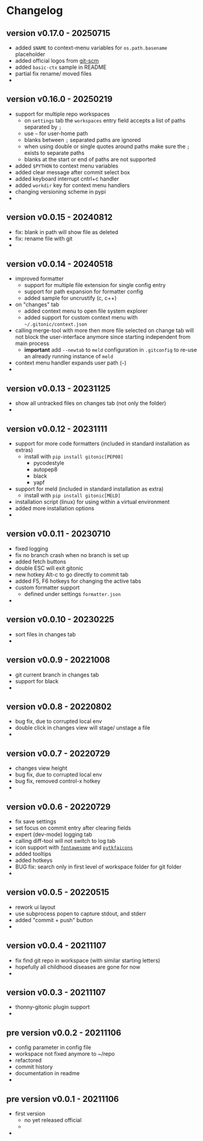  
# Changelog


## version v0.17.0 - 20250715
- added `$NAME` to context-menu variables for `os.path.basename` placeholder
- added official logos from [git-scm](https://git-scm.com/downloads/logos)
- added `basic-ctx` sample in README
- partial fix rename/ moved files
- 


## version v0.16.0 - 20250219

- support for multiple repo workspaces
  - on `settings` tab the `workspaces` entry field accepts a 
    list of paths separated by `;`
  - use `~` for user-home path 
  - blanks between `;` separated paths are ignored
  - when using double or single quotes around paths make sure the `;` exists to separate paths
  - blanks at the start or end of paths are not supported
- added `$PYTHON` to context menu variables
- added clear message after commit select box
- added keyboard interrupt cntrl+c handler
- added `workdir` key for context menu handlers
- changing versioning scheme in pypi 
- 


## version v0.0.15 - 20240812

- fix: blank in path will show file as deleted
- fix: rename file with git
- 


## version v0.0.14 - 20240518

- improved formatter 
  - support for multiple file extension for single config entry 
  - support for path expansion for formatter config
  - added sample for uncrustify (c, c++)
- on "changes" tab
  - added context menu to open file system explorer
  - added support for custom context menu with `~/.gitonic/context.json`
- calling merge-tool with more then more file selected on change tab will 
 not block the user-interface anymore since starting independent from main process
  - **important** add `--newtab` to `meld` configuration in `.gitconfig` 
   to re-use an already running instance of `meld`
- context menu handler expands user path (`~`)
- 


## version v0.0.13 - 20231125

- show all untracked files on changes tab (not only the folder)
- 


## version v0.0.12 - 20231111

- support for more code formatters (included in standard installation as extras)
  - install with `pip install gitonic[PEP08]`
    - pycodestyle
    - autopep8
    - black
    - yapf 
- support for meld (included in standard installation as extra)
  - install with `pip install gitonic[MELD]`
- installation script (linux) for using within a virtual environment 
- added more installation options
- 


## version v0.0.11 - 20230710

- fixed logging
- fix no branch crash when no branch is set up 
- added fetch buttons
- double ESC will exit gitonic
- new hotkey Alt-c to go directly to commit tab
- added F5, F6 hotkeys for changing the active tabs
- custom formatter support
  - defined under settings `formatter.json`
-


## version v0.0.10 - 20230225

- sort files in changes tab
- 


## version v0.0.9 - 20221008

- git current branch in changes tab
- support for black
- 


## version v0.0.8 - 20220802

- bug fix, due to corrupted local env
- double click in changes view will stage/ unstage a file
- 


## version v0.0.7 - 20220729

- changes view height
- bug fix, due to corrupted local env
- bug fix, removed control-x hotkey
- 


## version v0.0.6 - 20220729

- fix save settings 
- set focus on commit entry after clearing fields
- expert (dev-mode) logging tab
- calling diff-tool will not switch to log tab
- icon support with 
  [`fontawesome`](https://github.com/FortAwesome/Font-Awesome)
  and 
  [`pytkfaicons`](https://github.com/kr-g/pytkfaicons)
- added tooltips
- added hotkeys
- BUG fix: search only in first level of workspace folder for git folder
- 


## version v0.0.5 - 20220515

- rework ui layout
- use subprocess popen to capture stdout, and stderr
- added "commit + push" button 
- 


## version v0.0.4 - 20211107

- fix find git repo in workspace (with similar starting letters)
- hopefully all childhood diseases are gone for now
- 


## version v0.0.3 - 20211107

- thonny-gitonic plugin support
- 


## pre version v0.0.2 - 20211106

- config parameter in config file
- workspace not fixed anymore to ~/repo
- refactored 
- commit history
- documentation in readme
- 


## pre version v0.0.1 - 20211106

- first version 
  - no yet released official 
  - 
-
